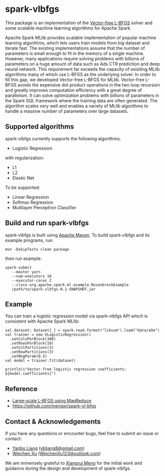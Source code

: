 # spark-vlbfgs
This package is an implementation of the [Vector-free L-BFGS](https://papers.nips.cc/paper/5333-large-scale-l-bfgs-using-mapreduce.pdf)
solver and some scalable machine learning algorithms for Apache Spark.

Apache Spark MLlib provides scalable implementation of popular machine learning algorithms,
which lets users train models from big dataset and iterate fast.
The existing implementations assume that the number of parameters is small enough to fit in the memory of a single machine.
However, many applications require solving problems with billions of parameters on a huge amount of data
such as Ads CTR prediction and deep neural network.
This requirement far exceeds the capacity of exisiting MLlib algorithms many of which use L-BFGS as the underlying solver.
In order to fill this gap, we developed Vector-free L-BFGS for MLlib.
Vector-free L-BFGS avoids the expensive dot product operations in the two loop recursion
and greatly improves computation efficiency with a great degree of parallelism.
It can solve optimization problems with billions of parameters in the Spark SQL framework where the training data are often generated.
The algorithm scales very well and enables a variety of MLlib algorithms to handle a massive number of parameters over large datasets.

## Supported algorithms

spark-vlbfgs currently supports the following algorithms:

* Logistic Regression

with regularization:

* L1
* L2
* Elastic Net

To be supported:

* Linear Regression
* Softmax Regression
* Multilayer Perceptron Classifier

## Build and run spark-vlbfgs

spark-vlbfgs is built using [Apache Maven](http://maven.apache.org/).
To build spark-vlbfgs and its example programs, run:
    
    mvn -DskipTests clean package

then run example:

    spark-submit
       --master yarn
       --num-executors 10
       --executor-cores 2
       --class org.apache.spark.ml.example.RosenbrockExample
       /path/to/spark-vlbfgs-0.1-SNAPSHOT.jar

## Example

You can train a logistic regression model via spark-vlbfgs API which is consistent with Apache Spark MLlib:

    val dataset: Dataset[_] = spark.read.format("libsvm").load("data/a9a")
    val trainer = new VLogisticRegression()
      .setColsPerBlock(100)
      .setRowsPerBlock(10)
      .setColPartitions(3)
      .setRowPartitions(3)
      .setRegParam(0.5)
    val model = trainer.fit(dataset)

    println(s"Vector-free logistic regression coefficients: ${model.coefficients}")

## Reference

* [Large-scale L-BFGS using MapReduce](https://papers.nips.cc/paper/5333-large-scale-l-bfgs-using-mapreduce.pdf)
* https://github.com/mengxr/spark-vl-bfgs

## Contact & Acknowledgements

If you have any questions or encounter bugs, feel free to submit an issue or contact:

* [Yanbo Liang](https://github.com/yanboliang) (ybliang8@gmail.com)
* [Weichen Xu](https://github.com/WeichenXu123) (WeichenXu123@outlook.com)

We are immensely grateful to [Xiangrui Meng](https://github.com/mengxr) for the initial work and guidance during the design and development of spark-vlbfgs.